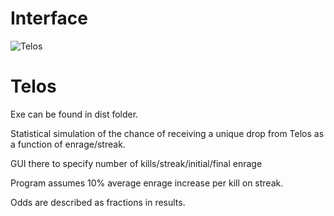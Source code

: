 # Interface
![Telos](https://i.gyazo.com/c35345d4845338f6e0786f295c2cd5a3.png)

# Telos

Exe can be found in dist folder.

Statistical simulation of the chance of receiving a unique drop from Telos as a function of enrage/streak.

GUI there to specify number of kills/streak/initial/final enrage

Program assumes 10% average enrage increase per kill on streak.

Odds are described as fractions in results.
